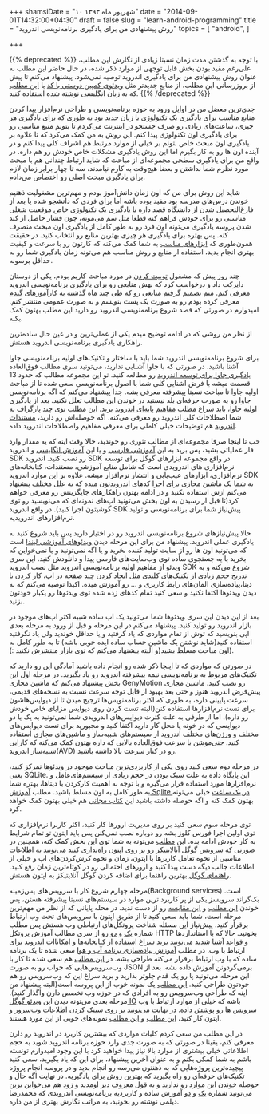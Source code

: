+++
shamsiDate = "۱۰ شهریور ماه ۱۳۹۳"
date = "2014-09-01T14:32:00+04:30"
draft = false
slug = "learn-android-programming"
title = "روش پیشنهادی من برای یادگیری برنامه‌نویسی اندروید"
topics = [
  "android",
]

+++

{{% deprecated %}}
با توجه به گذشتن مدت زمان نسبتا زیادی از نگارش این مطلب، علی‌رغم مفید بودن بخش قابل توجهی از موارد ذکر شده، در حال حاضر این مطلب به عنوان روش پیشنهادی من برای
یادگیری اندروید توصیه نمی‌شود. پیشنهاد می‌کنم تا پیش از بروزرسانی این مطلب، از منابع جدیدتر مثل [ویدئوی کمپین دوستی با کد](http://dostibacode.ir/android)
یا [این مطلب](https://cloudrail.com/best-resources-to-learn-android-programming/) که به زبان انگلیسی نوشته شده استفاده کنید.
{{% /deprecated %}}

جدی‌ترین معضل من در اوایل ورود به حوزه برنامه‌نویسی و طراحی‌ نرم‌افزار پیدا کردن منابع مناسب برای یادگیری یک تکنولوژی یا زبان جدید بود به طوری که برای یادگیری هر چیزی، ساعت‌های زیادی رو صرف جستجو در اینترنت می‌کردم تا بتونم منبع مناسبی رو برای یادگیری اون تکنولوژی پیدا کنم. این روش به من کمک می‌کرد که تا علاوه بر یادگیری اون مبحث خاص بتونم بر خیلی از موارد مرتبط هم اشراف کلی پیدا کنم و در آینده اون ها رو به کار بگیرم اما این روش یادگیری مشکلات خاص خودش رو هم داره. در واقع من برای یادگیری سطحی مجموعه‌ای از مباحث که شاید ارتباط چندانی هم با مبحث مورد نظرم شما نداشتن و بعضا هیچ‌وقت به کارم نیامدند، سه تا چهار برابر زمان لازم برای یادگیری مبحث اصلی رو اختصاص می‌دادم.

شاید این روش برای من که اون زمان دانش‌آموز بودم و مهم‌ترین مشغولیت ذهنیم خوندن درس‌های مدرسه بود مفید بوده باشه اما برای فردی که دانشجو شده یا بعد از فارغ‌التحصیل شدن از دانشگاه قصد داره با یادگیری یک تکنولوژی خاص موقعیت شغلی مناسبی رو برای خودش فراهم کنه قطعا مثل سم می‌مونه، چون فشار حاصل از کند شدن پروسه یادگیری می‌تونه اون فرد رو به طور کامل از یادگیری اون مبحث منصرف کنه. پس بهتره برای یادگیری هر چیزی بهترین منابع رو انتخاب کنید. در حقیقت همون‌طوری که [ابزارهای مناسب](http://blog.alireza.es/5/my-web-development-environment/) به شما کمک می‌کنه که کارتون رو با سرعت و کیفیت بهتری انجام بدید، استفاده از منابع و روش مناسب هم می‌تونه زمان یادگیری شما رو به حداقل برسونه.

چند روز پیش که مشغول [توییت کردن](https://twitter.com/alireza94) در مورد مباحث کاریم بودم، یکی از دوستان دایرکت داد و درخواست کرد که بهش منابعی رو برای یادگیری برنامه‌نویسی اندروید معرفی کنم. منم تصمیم گرفتم منابعی رو که طی چند ماه گذشته به کارآموزهای [گندم](http://www.gandom.co) معرفی کرده بودم رو به صورت یک پست بنویسم و به صورت عمومی منتشر کنم. امیدوارم در صورتی که قصد شروع برنامه‌نویسی اندروید رو دارید این مطلب بهتون کمک بکنه.

از نظر من روشی که در ادامه توضیح میدم یکی از عملی‌ترین و در عین حال ساده‌ترین راهکاری یادگیری برنامه‌نویسی اندروید هستش.

برای شروع برنامه‌نویسی اندروید شما باید با ساختار و تکنیک‌های اولیه برنامه‌نویسی جاوا آشنا باشید. در صورتی که با جاوا آشنایی ندارید، می‌تونید سری مطالب فوق‌العاده [یادگیری جاوا برای توسعه اندروید](http://code.tutsplus.com/series/learn-java-for-android-development--mobile-22888) رو مطالعه کنید. تو این مجموعه مطالب که حدود 13 قسمت میشه با فرض آشنایی کلی شما با اصول برنامه‌نویسی سعی شده تا از مباحث اولیه جاوا تا مباحث نسبتا پیشرفته معرفی بشه. جدا پیشنهاد می‌کنم که اگه برنامه‌نویسی جاوا رو به صورت حرفه‌ای بلد نیستید در خوندن این مطالب تعلل نکنید.
بعد از یادگیری اولیه جاوا، باید سراغ مطلب [مفاهیم پایه‌ای اندروید](http://raghavendra-androidapps.blogspot.com/2011/07/basic-concepts-of-android.html) برید. این مطلب توی چند پارگراف به شما اصطلاحات کلی اندروید رو معرفی می‌کنه. اگه حوصله‌اش رو دارید، [مستندات اندروید](http://developer.android.com/guide/components/fundamentals.html) هم توضیحات خیلی کاملی برای معرفی مفاهیم واصطلاحات اندروید داده.

خب تا اینجا صرفا مجموعه‌ای از مطالب تئوری رو خوندید، حالا وقت اینه که یه مقدار وارد فاز عملیاتی بشید، پس برید به این [آموزشی فارسی](http://androidcode.ir/post/install-package-android-SDK-platform) و یا این [آموزش انگلیسی](http://www.androidcentral.com/installing-android-sdk-windows-mac-and-linux-tutorial) و اندروید SDK رو نصب کنید. اندروید SDK در واقع مجموعه ابزارهای گوگل برای توسعه نرم‌افزاری های اندرویدی است که شامل منابع آموزشی، مستندات، کتابخانه‌های نرم‌افزاری، ابزارهای عیب‌یابی و انتشار نرم‌افزار میشه. علاوه بر این موارد اندروید SDK به شما یک ماشین مجازی برای اجرا کدهای اندرویدتون میده که به علل مختلف پیشنهاد می‌کنم ازش استفاده نکنید و در ادامه بهتون راهکارهای جایگزینش رو معرفی خواهم کرد(تا قبل از رسیدن به اون بخش می‌تونید اپ‌های نمونه‌ای که می‌نویسید رو توی گوشیتون اجرا کنید). در واقع اندروید SDK پیش‌نیاز شما برای برنامه‌نویسی و تولید نرم‌افزارهای اندرویدیه.

حالا پیش‌نیازهای شروع برنامه‌نویسی اندروید رو در اختیار دارید پس باید شروع کنید به یادگیری عملی اندروید. پیشنهاد من برای این مرحله دیدن [ویدئوهای آموزشی لیندا](http://www.lynda.com/Android-tutorials/Android-SDK-Essential-Training/143102-2.html) است که می‌تونید اون ها رو از سایت تولید کننده بخرید و یا اگه نمی‌تونید و یا نمی‌خواین که بخرید با یه جستجوی ساده توی وب‌سایت‌های فارسی پیدا و دانلودش کنید. این سری ویدئو از مفاهیم اولیه برنامه‌نویسی اندروید مثل نصب اندروید SDK شروع می‌کنه و به تدریج حجم زیادی از تکنیک‌های کلیدی مثل ایجاد کردن چند صفحه در اپ، کار کردن با دیتا،پیاده‌سازی المان‌های رابط کاربری و ... رو آموزش میده. اکیدا توصیه می‌کنم که به دیدن ویدئوها اکتفا نکنید و سعی‌ کنید تمام کدهای زده شده توی ویدئوها رو یکبار خودتون بزنید.

بعد از این دیدن این سری ویدئوها شما می‌تونید یک اپ ساده شبیه اکثر اپ‌های موجود در بازار اندروید رو تولید کنید. پیشنهاد می‌کنم در این مرحله و قبل از ورود به مرحله بعدی اپی بنویسید که توش از تمام مواردی که یاد گرفتید و یا حداقل خوندید ولی یاد نگرفتید استفاده کنید(شاید نوشتن یک ماشین حساب ساده ایده خوبی باشه) تا به طور کامل به اون مباحث مسلط بشید(و البته پیشنهاد می‌کنم که توی بازار منتشرش نکنید :)).

در صورتی که مواردی که تا اینجا ذکر شده رو انجام داده باشید آمادگی این رو دارید که  تکنیک‌های مربوط به برنامه‌نویسی نیمه‌ پیشرفته اندروید رو یاد بگیرید. در مرحله اول این بخش پیشنهاد می‌کنم که ماشین مجازی GenyMotion رو نصب کنید. ماشین‌ مجازی پیش‌فرض اندروید هنوز و حتی بعد بهبود از قابل توجه سرعت نسبت به نسخه‌های قدیمی، سرعت پایینی داره، به طوری که اکثر برنامه‌نویس‌ها ترجیح میدن تا از دیوایس‌هاشون برای تست نرم‌افزارها استفاده کنن(البته تست کردن روی دیوایس مزایای خاص خودش رو داره). اما از طرفی به علت کثرت دیوایس‌های اندرویدی شما نمی‌تونید به یک یا دو دیوایسی که در خونه یا محل کار دارید اکتفا کنید و مجبورید برای تست دیوایس‌های مختلف و ورژن‌های مختلف اندروید از سیستم‌های شبیه‌ساز و ماشین‌های مجازی استفاده کنید. جنی‌موشن با سرعت فوق‌العاده بالایی که داره بهتون کمک می‌کنه که کارایی شبیه‌ساز اندروید(AVD) رو در کنار سرعت بالا داشته باشید.

در مرحله دوم سعی کنید روی یکی از کاربردی‌ترین مباحث موجود در ویدئوها تمرکز کنید، یعنی SQLite. این پایگاه داده به علت سبک بودن در حجم زیادی از سیستم‌های‌عامل و نرم‌افزارها مورد استفاده قرار می‌گیره و با توجه به اهمیت کارکردن با دیتاها، بهتره شما به طور کامل به اون مسلط باشید. مطلب [آموزش Sqlite در یک ساعت](http://www.askyb.com/sqlite/learn-sqlite-in-1-hour/) خیلی می‌تونه بهتون کمک کنه و اگه حوصله داشته باشید این [کتاب مجانی](http://sql.learncodethehardway.org/book/) هم خیلی بهتون کمک خواهد کرد.

توی مرحله سوم سعی کنید بر روی مدیریت ارورها کار کنید، اکثر کاربرا نرم‌افزاری که توی اولین اجرا فورس کلوز بشه رو دوباره نصب نمی‌کنن پس باید اپتون تو تمام شرایط به کار خودش ادامه بده. این [مطلب](http://trivedihardik.wordpress.com/2011/08/20/how-to-avoid-force-close-error-in-android/) می‌تونه به شما توی این بخش کمک کنه، همچنین در صورتی که سرویس گوگل آنالایتیکز رو بر روی اپتون راه‌ندازی کنید می‌تونید به اطلاعات مناسبی از نحوه تعامل کاربرها با اپتون، زمان و نحوه کرش‌کردن‌های اپ و خیلی از اطلاعات جالب دیگه دست پیدا کنید و ارورهای احتمالی رو در کوتاه‌ترین زمان رفع کنید. [راهنمای گوگل](https://developers.google.com/analytics/devguides/collection/android/v4/) بهترین راهنما برای اضافه کردن گوگل آنلایتیکز به اپتون هستش.

مرحله چهارم شروع کار با سرویس‌های پس‌زمینه(Background services) است. بک‌گراند سرویسز یکی از پر کاربرد ترین موارد در سیستم‌های نسبتا پیشرفته هستن، پس خوندن [این مطلب](http://danielnadeau.blogspot.com/2013/10/android-services-tutorial-run-tasks-in.html) و [این مقایسه](http://cogitolearning.co.uk/?p=780) رو از دست ندید.
در محله پایانی که از نظر من مهم‌ترین مرحله است، شما باید سعی کنید تا از طریق اپتون با سرویس‌های تحت وب ارتباط برقرار کنید. پیش‌نیاز این مسئله شناخت پروتکل‌های ارتباطی وب‌ هستش پس مطلب شماره [یک](http://code.tutsplus.com/tutorials/http-the-protocol-every-web-developer-must-know-part-1--net-31177) و [دو](http://code.tutsplus.com/tutorials/http-the-protocol-every-web-developer-must-know-part-2--net-31155) رو از سری مطالب آموزش پروتکل HTTP بخونید. حالا که با استانداردها و قواعد آشنا شدید می‌تونید برید سراغ استفاده از کتابخانه‌ها و امکاناات اندروید برای ارتباط با وب. در مطلب [آموزش پیاده‌سازی برنامه آب و هوا](http://www.raywenderlich.com/56107/make-first-android-app-part-1) سعی شده تا یک برنامه ساده که با وب ارتباط برقرار می‌کنه طراحی بشه. در [این مطلب](http://hmkcode.com/android-parsing-json-data/)  هم سعی شده تا کار با وب‌سرویس‌هایی که جواب رو به صورت JSON برمی‌گردونن آموزش داده بشه. بعد از این مرحله می‌تونید پا رو یک قدم جلوتر بذارید و برید سراغ این که وب‌سرویس رو هم خودتون طراحی کنید. [این مطلب](http://www.androidhive.info/2014/01/how-to-create-rest-api-for-android-app-using-php-slim-and-mysql-day-23/) یک نمونه خوب از این پروسه است(البته پیشنهاد من اینه که طراحی وب‌سرویس رو به افرادی که در حوزه وب تخصص دارن واگذار کنید). مرحله بعدی می‌تونه دیدن این [ویدئو گوگل IO](https://developers.google.com/events/io/2012/sessions/gooio2012/121/) باشه که خیلی از موارد ارتباط با وب سرویس ها رو پوشش داده. در نهایت می‌تونید بر روی سینک کردن اطلاعات وب‌سرور و اپتون کار کنید، [این مطلب](http://chariotsolutions.com/blog/post/android-data-sync/) و [این مطلب](http://udinic.wordpress.com/2013/07/24/write-your-own-android-sync-adapter/) نمونه‌های خوبی از این مورد هستند.

در این مطلب من سعی کردم کلیات مواردی که بیشترین کاربرد در اندروید رو دارن معرفی کنم، یقینا در صورتی که به صورت جدی وارد حوزه برنامه اندروید شوید به حجم اطلاعاتی خیلی بیشتری از موارد بالا نیاز پیدا خواهید کرد با این وجود امیدوارم تونسته باشم به شما کمکی بکنم و به عنوان آخرین پیشنهاد، برای این که یاد بگیرید، سعی کنید پیچیده‌ترین پروژه‌هایی که به ذهنتون می‌رسه رو انجام بدید و در پروسه انجام پروژه تکنیک‌های حرفه‌ای رو راه بگیرید که بهترین روش برای یادگیریه.
در نهایت اگه حال و حوصله خوندن این موارد رو ندارید و به قول معروف دیر اومدید و زود هم می‌خواین برین می‌تونید شماره [یک](http://imohamad.me/blog/1393/06/05/building-a-simple-application-for-android-part1/) و [دو](http://imohamad.me/blog/1393/06/08/building-a-simple-application-for-android-part2/) آموزش ساده و کاربردیه برنامه‌نویسی اندرویدی که محمدرضا دیلمی نوشته رو بخونید، به مراتب نگارش بهتری از من داره.
